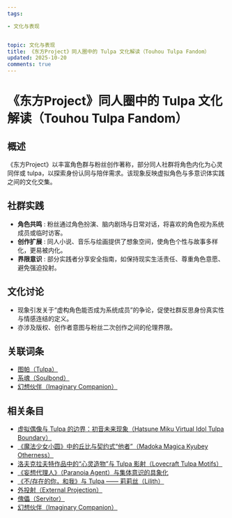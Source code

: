 ```yaml
---
tags:

- 文化与表现


topic: 文化与表现
title: 《东方Project》同人圈中的 Tulpa 文化解读（Touhou Tulpa Fandom）
updated: 2025-10-20
comments: true
---
```


# 《东方Project》同人圈中的 Tulpa 文化解读（Touhou Tulpa Fandom）

## 概述

《东方Project》以丰富角色群与粉丝创作著称，部分同人社群将角色内化为心灵同伴或 tulpa，以探索身份认同与陪伴需求。该现象反映虚拟角色与多意识体实践之间的文化交集。

## 社群实践

- **角色共鸣** : 粉丝通过角色扮演、脑内剧场与日常对话，将喜欢的角色视为系统成员或临时访客。
- **创作扩展** : 同人小说、音乐与绘画提供了想象空间，使角色个性与故事多样化，更易被内化。
- **界限意识** : 部分实践者分享安全指南，如保持现实生活责任、尊重角色意愿、避免强迫投射。

## 文化讨论

- 现象引发关于“虚构角色能否成为系统成员”的争论，促使社群反思身份真实性与情感连结的定义。
- 亦涉及版权、创作者意图与粉丝二次创作之间的伦理界限。

## 关联词条

- [图帕（Tulpa）](Tulpa.md)
- [系魂（Soulbond）](Soulbond.md)
- [幻想伙伴（Imaginary Companion）](Imaginary-Companion.md)

## 相关条目

- [虚拟偶像与 Tulpa 的边界：初音未来现象（Hatsune Miku Virtual Idol Tulpa Boundary）](Hatsune-Miku-Virtual-Idol-Tulpa-Boundary.md)
- [《魔法少女小圆》中的丘比与契约式“他者”（Madoka Magica Kyubey Otherness）](Madoka-Magica-Kyubey-Otherness.md)
- [洛夫克拉夫特作品中的“心灵造物”与 Tulpa 影射（Lovecraft Tulpa Motifs）](Lovecraft-Tulpa-Motifs.md)
- [《妄想代理人》（Paranoia Agent）与集体意识的具象化](Paranoia-Agent-Collective-Consciousness.md)
- [《不/存在的你，和我》与 Tulpa —— 莉莉丝（Lilith）](Nonexistent-You-And-Me-Tulpa-Lilith.md)
- [外投射（External Projection）](External-Projection.md)
- [傀儡（Servitor）](Servitor.md)
- [幻想伙伴（Imaginary Companion）](Imaginary-Companion.md)
